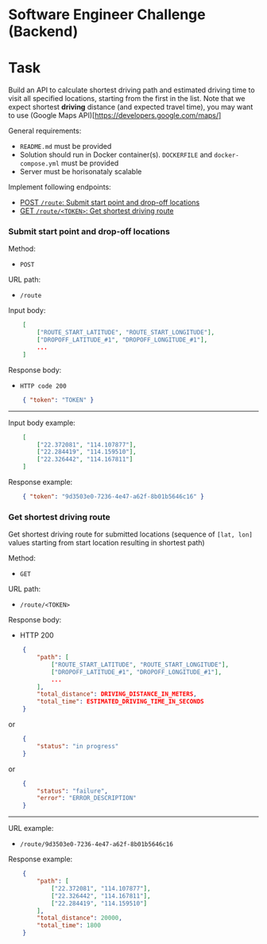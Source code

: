 # Software Engineer Challenge (Backend)



# Task

Build an API to calculate shortest driving path and estimated driving time to visit all specified locations, starting from the first in the list.
Note that we expect shortest **driving** distance (and expected travel time), you may want to use (Google Maps API)[https://developers.google.com/maps/]

General requirements:
 - `README.md` must be provided
 - Solution should run in Docker container(s). `DOCKERFILE` and `docker-compose.yml` must be provided
 - Server must be horisonataly scalable

Implement following endpoints:

- [POST `/route`: Submit start point and drop-off locations](#submit-start-point-and-drop-off-locations)
- [GET `/route/<TOKEN>`: Get shortest driving route](#get-shortest-driving-route)

### Submit start point and drop-off locations

Method:  
 - `POST`

URL path:  
 - `/route`

Input body:  

```json
    [
    	["ROUTE_START_LATITUDE", "ROUTE_START_LONGITUDE"],
    	["DROPOFF_LATITUDE_#1", "DROPOFF_LONGITUDE_#1"],
    	...
    ]
```

Response body:  
 - `HTTP code 200`  

```json
    { "token": "TOKEN" }
```

---

Input body example:

```json
    [
    	["22.372081", "114.107877"],
    	["22.284419", "114.159510"],
    	["22.326442", "114.167811"]
    ]
```

Response example:

```json
    { "token": "9d3503e0-7236-4e47-a62f-8b01b5646c16" }
```

### Get shortest driving route
Get shortest driving route for submitted locations (sequence of `[lat, lon]` values starting from start location resulting in shortest path)

Method:  
- `GET`

URL path:  
- `/route/<TOKEN>`

Response body:  
- HTTP 200  

```json
    {
    	"path": [
    		["ROUTE_START_LATITUDE", "ROUTE_START_LONGITUDE"],
    		["DROPOFF_LATITUDE_#1", "DROPOFF_LONGITUDE_#1"],
    		...
    	],
    	"total_distance": DRIVING_DISTANCE_IN_METERS,
    	"total_time": ESTIMATED_DRIVING_TIME_IN_SECONDS
    }
```  
or  

```json
    {
    	"status": "in progress"
    }
```  
or  

```json
    {
    	"status": "failure",
    	"error": "ERROR_DESCRIPTION"
    }
```

---

URL example:  
 - `/route/9d3503e0-7236-4e47-a62f-8b01b5646c16`

Response example:  
```json
    {
    	"path": [
    		["22.372081", "114.107877"],
    		["22.326442", "114.167811"],
    		["22.284419", "114.159510"]
    	],
    	"total_distance": 20000,
    	"total_time": 1800
    }
```
